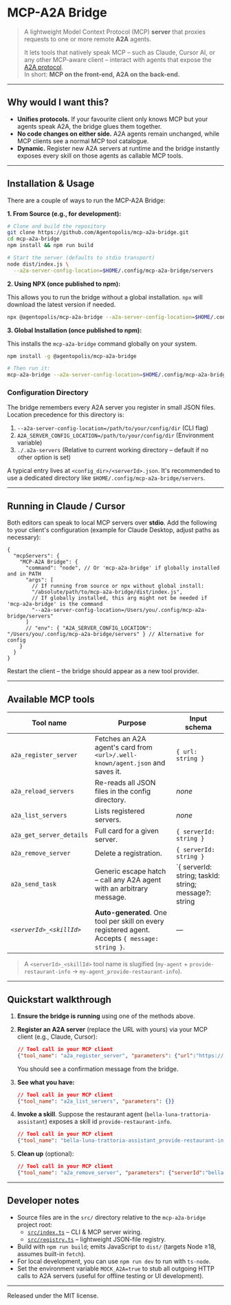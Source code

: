 # MCP-A2A Bridge

> A lightweight Model Context Protocol (MCP) **server** that proxies requests to one or more remote **A2A** agents.
>
> It lets tools that natively speak MCP – such as Claude, Cursor AI, or any other MCP-aware client – interact with agents that expose the [A2A protocol](https://github.com/modelcontextprotocol/a2a).  
> In short: **MCP on the front-end, A2A on the back-end.**

---

## Why would I want this?

* **Unifies protocols.**  If your favourite client only knows MCP but your agents speak A2A, the bridge glues them together.
* **No code changes on either side.**  A2A agents remain unchanged, while MCP clients see a normal MCP tool catalogue.
* **Dynamic.**  Register new A2A servers at runtime and the bridge instantly exposes every skill on those agents as callable MCP tools.

---

## Installation & Usage

There are a couple of ways to run the MCP-A2A Bridge:

**1. From Source (e.g., for development):**

```bash
# Clone and build the repository
git clone https://github.com/Agentopolis/mcp-a2a-bridge.git
cd mcp-a2a-bridge
npm install && npm run build

# Start the server (defaults to stdio transport)
node dist/index.js \
  --a2a-server-config-location=$HOME/.config/mcp-a2a-bridge/servers
```

**2. Using NPX (once published to npm):**

This allows you to run the bridge without a global installation. `npx` will download the latest version if needed.

```bash
npx @agentopolis/mcp-a2a-bridge --a2a-server-config-location=$HOME/.config/mcp-a2a-bridge/servers
```

**3. Global Installation (once published to npm):**

This installs the `mcp-a2a-bridge` command globally on your system.

```bash
npm install -g @agentopolis/mcp-a2a-bridge

# Then run it:
mcp-a2a-bridge --a2a-server-config-location=$HOME/.config/mcp-a2a-bridge/servers
```

### Configuration Directory

The bridge remembers every A2A server you register in small JSON files.  
Location precedence for this directory is:

1. `--a2a-server-config-location=/path/to/your/config/dir` (CLI flag)
2. `A2A_SERVER_CONFIG_LOCATION=/path/to/your/config/dir` (Environment variable)
3. `./.a2a-servers` (Relative to current working directory – default if no other option is set)

A typical entry lives at `<config_dir>/<serverId>.json`.
It's recommended to use a dedicated directory like `$HOME/.config/mcp-a2a-bridge/servers`.

---

## Running in Claude / Cursor

Both editors can speak to local MCP servers over **stdio**.  Add the following to your client's configuration (example for Claude Desktop, adjust paths as necessary):

```jsonc
{
  "mcpServers": {
    "MCP-A2A Bridge": {
      "command": "node", // Or 'mcp-a2a-bridge' if globally installed and in PATH
      "args": [
        // If running from source or npx without global install:
        "/absolute/path/to/mcp-a2a-bridge/dist/index.js", 
        // If globally installed, this arg might not be needed if 'mcp-a2a-bridge' is the command
        "--a2a-server-config-location=/Users/you/.config/mcp-a2a-bridge/servers"
      ]
      // "env": { "A2A_SERVER_CONFIG_LOCATION": "/Users/you/.config/mcp-a2a-bridge/servers" } // Alternative for config
    }
  }
}
```

Restart the client – the bridge should appear as a new tool provider.

---

## Available MCP tools

| Tool name | Purpose | Input schema |
|-----------|---------|-------------|
| `a2a_register_server` | Fetches an A2A agent's card from `<url>/.well-known/agent.json` and saves it. | `{ url: string }` |
| `a2a_reload_servers`  | Re-reads all JSON files in the config directory. | _none_ |
| `a2a_list_servers`    | Lists registered servers. | _none_ |
| `a2a_get_server_details` | Full card for a given server. | `{ serverId: string }` |
| `a2a_remove_server`   | Delete a registration. | `{ serverId: string }` |
| `a2a_send_task`       | Generic escape hatch – call any A2A agent with an arbitrary message. | `{ serverId: string; taskId: string; message?: string | Message }` |
| _`<serverId>_<skillId>`_ | **Auto-generated**. One tool per skill on every registered agent. Accepts `{ message: string }`. | — |

> A `<serverId>_<skillId>` tool name is slugified (`my-agent` + `provide-restaurant-info` → `my-agent_provide-restaurant-info`).

---

## Quickstart walkthrough

1. **Ensure the bridge is running** using one of the methods above.
2. **Register an A2A server** (replace the URL with yours) via your MCP client (e.g., Claude, Cursor):

   ```json
   // Tool call in your MCP client
   {"tool_name": "a2a_register_server", "parameters": {"url":"https://bella-luna-trattoria.agents.ai"}}
   ```

   You should see a confirmation message from the bridge.

3. **See what you have:**

   ```json
   // Tool call in your MCP client
   {"tool_name": "a2a_list_servers", "parameters": {}}
   ```

4. **Invoke a skill**.  Suppose the restaurant agent (`bella-luna-trattoria-assistant`) exposes a skill id `provide-restaurant-info`.

   ```json
   // Tool call in your MCP client
   {"tool_name": "bella-luna-trattoria-assistant_provide-restaurant-info", "parameters": {"message":"Tell me about your menu"}}
   ```

5. **Clean up** (optional):

   ```json
   // Tool call in your MCP client
   {"tool_name": "a2a_remove_server", "parameters": {"serverId":"bella-luna-trattoria-assistant"}}
   ```

---

## Developer notes

* Source files are in the `src/` directory relative to the `mcp-a2a-bridge` project root:  
  * [`src/index.ts`](./src/index.ts) – CLI & MCP server wiring.  
  * [`src/registry.ts`](./src/registry.ts) – lightweight JSON-file registry.
* Build with `npm run build`; emits JavaScript to `dist/` (targets Node ≥18, assumes built-in `fetch`).
* For local development, you can use `npm run dev` to run with `ts-node`.
* Set the environment variable `MOCK_A2A=true` to stub all outgoing HTTP calls to A2A servers (useful for offline testing or UI development).

---

Released under the MIT license.
